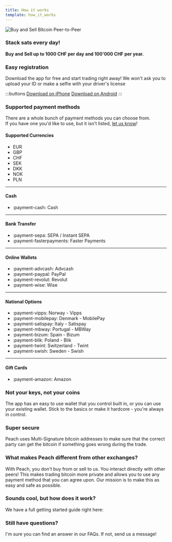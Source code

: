 ```yaml
---
title: How it works
template: how_it_works
---
```

<!--[teaser]-->
![Buy and Sell Bitcoin Peer-to-Peer](/img/how-it-works/buy-and-sell-bitcoin-peer-to-peer.png)

### Stack sats <span>every day</span>!

**Buy and Sell up to 1000 CHF per day and 100'000 CHF per year.**

<!--[easy_registration]-->
### Easy registration

Download the app for free and start trading right away! We won't ask you to upload your ID or make a selfie with your driver's license

:::buttons
[Download on iPhone]($iosUrl$)
[Download on Android]($androidUrl$)
:::

<!--[payment_methods]-->
### Supported payment methods

There are a whole bunch of payment methods you can choose from.<br>
If you have one you'd like to use, but it isn't listed, [let us know](mailto:$contactEmail$?subject=Payment%20method)!

#### Supported Currencies

- EUR
- GBP
- CHF
- SEK
- DKK
- NOK
- PLN

---

#### Cash

- :payment-cash: Cash

---

#### Bank Transfer

- :payment-sepa: SEPA / Instant SEPA
- :payment-fasterpayments: Faster Payments

---

#### Online Wallets

- :payment-advcash: Advcash
- :payment-paypal: PayPal
- :payment-revolut: Revolut
- :payment-wise: Wise

---

#### National Options

- :payment-vipps: Norway - Vipps
- :payment-mobilepay: Denmark - MobilePay
- :payment-satispay: Italy - Satispay
- :payment-mbway: Portugal - MBWay
- :payment-bizum: Spain - Bizum
- :payment-blik: Poland - Blik
- :payment-twint: Switzerland - Twint
- :payment-swish: Sweden - Swish

---

#### Gift Cards

- :payment-amazon: Amazon

<!--[self_custody]-->
### Not your keys, not your coins

The app has an easy to use wallet that you control built in, or you can use your existing wallet. Stick to the basics or make it hardcore - you're always in control.

<!--[security]-->
### Super secure

Peach uses Multi-Signature bitcoin addresses to make sure that the correct party can get the bitcoin if something goes wrong during the trade.

<!--[difference]-->
### What makes Peach different from other exchanges?

With Peach, you don't buy from or sell to us.
You interact directly with other peers!
This makes trading bitcoin more private and allows you to use any payment method that you can agree upon.
Our mission is to make this as easy and safe as possible.  

<!--[sounds_cool]-->
### Sounds cool, but how does it work?

We have a full getting started guide right here:

<!--[questions]-->
### Still have questions?

I'm sure you can find an answer in our FAQs.
If not, send us a message!
